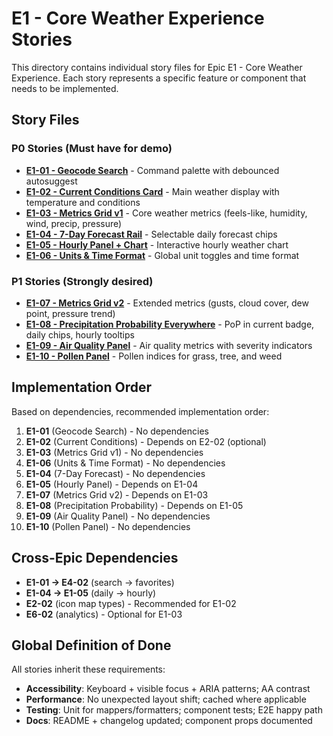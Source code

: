 # E1 - Core Weather Experience Stories

This directory contains individual story files for Epic E1 - Core Weather Experience. Each story represents a specific feature or component that needs to be implemented.

## Story Files

### P0 Stories (Must have for demo)
- **[E1-01 - Geocode Search](./e1-01-geocode-search.md)** - Command palette with debounced autosuggest
- **[E1-02 - Current Conditions Card](./e1-02-current-conditions-card.md)** - Main weather display with temperature and conditions
- **[E1-03 - Metrics Grid v1](./e1-03-metrics-grid-v1.md)** - Core weather metrics (feels-like, humidity, wind, precip, pressure)
- **[E1-04 - 7-Day Forecast Rail](./e1-04-7day-forecast-rail.md)** - Selectable daily forecast chips
- **[E1-05 - Hourly Panel + Chart](./e1-05-hourly-panel-chart.md)** - Interactive hourly weather chart
- **[E1-06 - Units & Time Format](./e1-06-units-time-format.md)** - Global unit toggles and time format

### P1 Stories (Strongly desired)
- **[E1-07 - Metrics Grid v2](./e1-07-metrics-grid-v2.md)** - Extended metrics (gusts, cloud cover, dew point, pressure trend)
- **[E1-08 - Precipitation Probability Everywhere](./e1-08-precipitation-probability-everywhere.md)** - PoP in current badge, daily chips, hourly tooltips
- **[E1-09 - Air Quality Panel](./e1-09-air-quality-panel.md)** - Air quality metrics with severity indicators
- **[E1-10 - Pollen Panel](./e1-10-pollen-panel.md)** - Pollen indices for grass, tree, and weed

## Implementation Order

Based on dependencies, recommended implementation order:

1. **E1-01** (Geocode Search) - No dependencies
2. **E1-02** (Current Conditions) - Depends on E2-02 (optional)
3. **E1-03** (Metrics Grid v1) - No dependencies
4. **E1-06** (Units & Time Format) - No dependencies
5. **E1-04** (7-Day Forecast) - No dependencies
6. **E1-05** (Hourly Panel) - Depends on E1-04
7. **E1-07** (Metrics Grid v2) - Depends on E1-03
8. **E1-08** (Precipitation Probability) - Depends on E1-05
9. **E1-09** (Air Quality Panel) - No dependencies
10. **E1-10** (Pollen Panel) - No dependencies

## Cross-Epic Dependencies

- **E1-01 → E4-02** (search → favorites)
- **E1-04 → E1-05** (daily → hourly)
- **E2-02** (icon map types) - Recommended for E1-02
- **E6-02** (analytics) - Optional for E1-03

## Global Definition of Done

All stories inherit these requirements:
- **Accessibility**: Keyboard + visible focus + ARIA patterns; AA contrast
- **Performance**: No unexpected layout shift; cached where applicable
- **Testing**: Unit for mappers/formatters; component tests; E2E happy path
- **Docs**: README + changelog updated; component props documented

